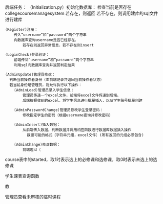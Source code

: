 后端任务：
    （Initialization.py）初始化数据库：
        检查当前是否存在collegecoursemanagesystem
            若存在，则返回
            若不存在，则调用建库的sql文件进行建库

    (Register)注册：
        传入“username”和“password”两个字符串
        向数据库查询username是否已经存在，
            若存在则返回异常信息，若不存在则insert

    (LoginCheck)登录验证：
        前端传回“username”和“password”两个字符串
        利用sql向数据库查询并返回判定结果

    (AdminUpdate)管理员修改：
      判断当前操作者身份（由前端记录并返回当前操作者状态）
      若当前身份是管理员，则允许执行以下操作：
        (AdminLoad)管理员录入学生信息：
            管理员传递一个excel文件，前端将excel文件传递到后端。
            后端根据收到的excel，将学生信息进行批量插入，以及学生账号批量创建

        (AdminPasswordChange)管理员修改学生登录密码：
            修改指定学生的密码（根据username查询并修改密码）

        (AdminInsert)插入数据：
            从前端传入数据，判断数据并调用相应函数进行数据库数据插入操作
              数据可能的格式（字符串元组，excel文件）(所有返回的元组必须包含)

        (AdminChange)修改数据：
            前端返回（


course表中的started，取1时表示选上的必修课和选修课，取0时表示未选上的选修课


学生课表查询函数

教

管理员查看未审核的临时课程

